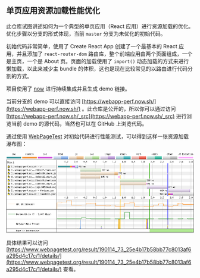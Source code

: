 ## 单页应用资源加载性能优化

此仓库试图讲述如何为一个典型的单页应用（React 应用）进行资源加载的优化。优化步骤以分支的形式体现，当前 `master` 分支为未优化的初始代码。

初始代码非常简单，使用了 Create React App 创建了一个最基本的 React 应用，并且添加了 `react-router-dom` 路由库，整个前端应用由两个页面组成，一个是主页，一个是 About 页。页面的加载使用了 `import()` 动态加载的方式来进行懒加载，以此来减少主 bundle 的体积，这也是现在比较常见的以路由进行代码分割的方式。

项目使用了 [now](https://zeit.co/docs/v2/integrations/now-for-github/) 进行持续集成并且生成 demo 链接。

当前分支的 demo 可以直接访问 [https://webapp-perf.now.sh/](https://webapp-perf.now.sh/) 。此仓库是公开的，所以你可以通过访问 [https://webapp-perf.now.sh/_src](https://webapp-perf.now.sh/_src) 进行浏览当前 demo 的源代码，当然也可以在 GitHub 上浏览代码。

通过使用 [WebPageTest](https://www.webpagetest.org) 对初始代码进行性能测试，可以得到这样一张资源加载瀑布图：

![waterfall](./screenshot/waterfall.png)

具体结果可以访问 [https://www.webpagetest.org/result/190114_73_25e4b17b58bb77c8013af6a295d4c17c/1/details/](https://www.webpagetest.org/result/190114_73_25e4b17b58bb77c8013af6a295d4c17c/1/details/) 查看。
